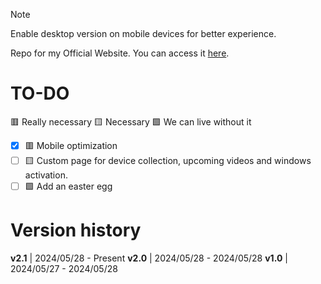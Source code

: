 > [!NOTE]
> Enable desktop version on mobile devices for better experience.

Repo for my Official Website. You can access it [here](https://sobakintech.sytes.net).

# TO-DO
🟥 Really necessary 🟨 Necessary 🟩 We can live without it

- [x] 🟥 Mobile optimization
- [ ] 🟨 Custom page for device collection, upcoming videos and windows activation.
- [ ] 🟩 Add an easter egg

# Version history
**v2.1** | 2024/05/28 - Present
**v2.0** | 2024/05/28 - 2024/05/28
**v1.0** | 2024/05/27 - 2024/05/28
